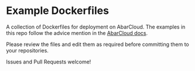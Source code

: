 # Example Dockerfiles

A collection of Dockerfiles for deployment on AbarCloud. The examples in this repo follow the advice mention in the [AbarCloud docs](https://docs.abarcloud.com/deployment/prepare-your-application.html).

Please review the files and edit them as required before committing them to your repositories.

Issues and Pull Requests welcome!
